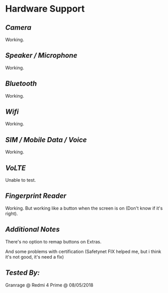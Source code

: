 # Hardware Support

## _Camera_

Working.

## _Speaker / Microphone_

Working.

## _Bluetooth_

Working.

## _Wifi_

Working.

## _SIM / Mobile Data / Voice_

Working.

## _VoLTE_

Unable to test.

## _Fingerprint Reader_

Working.
But working like a button when the screen is on (Don't know if it's right).

## _Additional Notes_

There's no option to remap buttons on Extras.

And some problems with certification (Safetynet FIX helped me, but i think it's not good, it's need a fix)

## _Tested By:_

Granrage @ Redmi 4 Prime @ 08/05/2018
